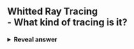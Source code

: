 ## Whitted Ray Tracing<br>- What kind of tracing is it?
<details>
<summary><b>Reveal answer</b></summary>
- Backward tracing<br>
</details>
